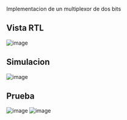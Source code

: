 Implementacion de un multiplexor de dos bits

## Vista RTL


![image](https://user-images.githubusercontent.com/84602829/221333343-63e174e7-01f4-43ca-93cf-16915ba88a87.png)


## Simulacion


![image](https://user-images.githubusercontent.com/84602829/221333315-6170cdc8-c59f-40d4-81f6-67ec6394efdb.png)


## Prueba

![image](https://user-images.githubusercontent.com/84602829/221333327-0a005411-3a34-4832-8b73-a5e58eb74d84.png)
![image](https://user-images.githubusercontent.com/84602829/221333336-cfad75e1-e450-4717-bceb-024380b70d80.png)
